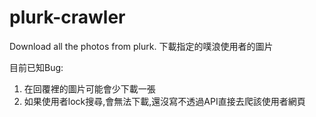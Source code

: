 # plurk-crawler
Download all the photos from plurk. 下載指定的噗浪使用者的圖片

目前已知Bug:
1. 在回覆裡的圖片可能會少下載一張
2. 如果使用者lock搜尋,會無法下載,還沒寫不透過API直接去爬該使用者網頁
